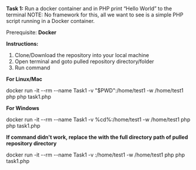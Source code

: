 **Task 1:**
Run a docker container and in PHP print “Hello World” to the terminal
NOTE: No framework for this, all we want to see is a simple PHP script running in a Docker container.

Prerequisite:
**Docker**

**Instructions:**
1. Clone/Download the repository into your local machine
2. Open terminal and goto pulled repository directory/folder
3. Run command
    
  **For Linux/Mac**
   
   docker run -it --rm --name Task1 -v "$PWD":/home/test1 -w /home/test1 php php task1.php
   

   **For Windows**
   
   docker run -it --rm --name Task1 -v %cd%:/home/test1 -w /home/test1 php php task1.php
   

   **If command didn't work, replace the <current directory path> with the full directory path of pulled repository directory**
    
   docker run -it --rm --name Task1 -v <current directory path>:/home/test1 -w /home/test1 php php task1.php
